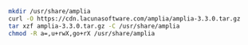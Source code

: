 ﻿```sh
mkdir /usr/share/amplia
curl -O https://cdn.lacunasoftware.com/amplia/amplia-3.3.0.tar.gz
tar xzf amplia-3.3.0.tar.gz -C /usr/share/amplia
chmod -R a=,u+rwX,go+rX /usr/share/amplia
```

